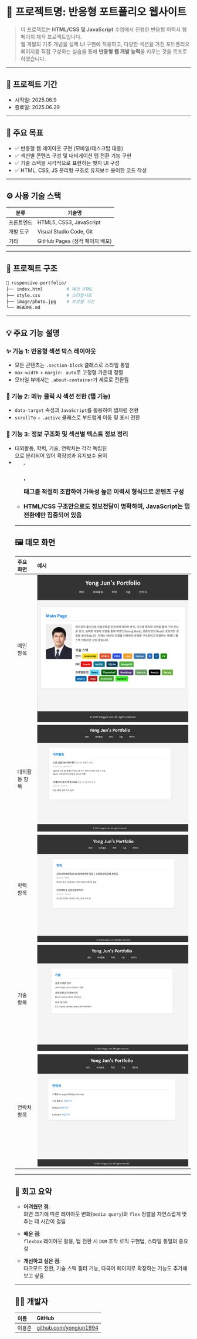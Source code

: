 # 📌 프로젝트명: 반응형 포트폴리오 웹사이트

> 이 프로젝트는 **HTML/CSS 및 JavaScript** 수업에서 진행한 반응형 이력서 웹페이지 제작 프로젝트입니다.  
> 웹 개발의 기초 개념을 실제 UI 구현에 적용하고, 다양한 섹션을 가진 포트폴리오 페이지를 직접 구성하는 실습을 통해 **반응형 웹 개발 능력**을 키우는 것을 목표로 하였습니다.

---

## 📆 프로젝트 기간

- 시작일: 2025.06.9  
- 종료일: 2025.06.29

---

## 🎯 주요 목표

- ✅ 반응형 웹 레이아웃 구현 (모바일/데스크탑 대응)
- ✅ 섹션별 콘텐츠 구성 및 내비게이션 탭 전환 기능 구현
- ✅ 기술 스택을 시각적으로 표현하는 뱃지 UI 구성
- ✅ HTML, CSS, JS 분리형 구조로 유지보수 용이한 코드 작성

---

## ⚙️ 사용 기술 스택

| 분류       | 기술명                  |
|------------|---------------------------|
| 프론트엔드 | HTML5, CSS3, JavaScript   |
| 개발 도구  | Visual Studio Code, Git   |
| 기타       | GitHub Pages (정적 페이지 배포)

---

## 🧱 프로젝트 구조

```bash
📁 responsive-portfolio/
├── index.html         # 메인 HTML
├── style.css          # 스타일시트
├── image/photo.jpg    # 프로필 사진
└── README.md
```

---
## 💡 주요 기능 설명

### ✨ 기능 1: 반응형 섹션 박스 레이아웃

- 모든 콘텐츠는 `.section-block` 클래스로 스타일 통일
- `max-width` + `margin: auto`로 고정형 가운데 정렬
- 모바일 뷰에서는 `.about-container`가 세로로 전환됨

### 🧭 기능 2: 메뉴 클릭 시 섹션 전환 (탭 기능)

- `data-target` 속성과 `JavaScript`를 활용하여 탭처럼 전환
- `scrollTo` + `.active` 클래스로 부드럽게 이동 및 표시 전환

### 🧱 기능 3: 정보 구조화 및 섹션별 텍스트 정보 정리

- 대외활동, 학력, 기술, 연락처는 각각 독립된 <section>으로 분리되어 있어 확장성과 유지보수 용이
- <ul>, <h3>, <p> 태그를 적절히 조합하여 가독성 높은 이력서 형식으로 콘텐츠 구성
- HTML/CSS 구조만으로도 정보전달이 명확하며, JavaScript는 탭 전환에만 집중되어 있음
---

## 🖼️ 데모 화면

| 주요 화면   | 예시                        |
|------------|-----------------------------|
| 메인 항목   | ![main](./image/main.jpg)   |
| 대외활동 항목   | ![activity](./image/activity.jpg) |
| 학력 항목   | ![background](./image/background.jpg) |
| 기술 항목   | ![stack](./image/stack.jpg) |
| 연락처 항목   | ![contact](./image/contact.jpg) |
---

## 🧠 회고 요약

- **어려웠던 점**:  
  화면 크기에 따른 레이아웃 변화(`media query`)와 `flex` 정렬을 자연스럽게 맞추는 데 시간이 걸림

- **배운 점**:  
  `flexbox` 레이아웃 활용, 탭 전환 시 `DOM` 조작 로직 구현법, 스타일 통일의 중요성

- **개선하고 싶은 점**:  
  다크모드 전환, 기술 스택 필터 기능, 다국어 페이지로 확장하는 기능도 추가해보고 싶음

---

## 🙋‍♀️ 개발자

| 이름  | GitHub                                           |
| --- | ------------------------------------------------ |
| 이용준 | [github.com/yongjun1994](https://github.com/yongjun1994) |
